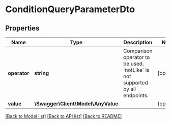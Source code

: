 # ConditionQueryParameterDto

## Properties
Name | Type | Description | Notes
------------ | ------------- | ------------- | -------------
**operator** | **string** | Comparison operator to be used. &#x60;notLike&#x60; is not supported by all endpoints. | [optional] 
**value** | [**\Swagger\Client\Model\AnyValue**](AnyValue.md) |  | [optional] 

[[Back to Model list]](../../README.md#documentation-for-models) [[Back to API list]](../../README.md#documentation-for-api-endpoints) [[Back to README]](../../README.md)


